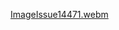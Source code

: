 [ImageIssue14471.webm](https://github.com/dotnet/maui/assets/77487598/f55508c7-f30e-45a1-91dc-b7ff64edbbb2)
